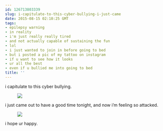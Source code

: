```yaml
---
id: 126713803339
slug: i-capitulate-to-this-cyber-bullying-i-just-came
date: 2015-08-15 02:10:25 GMT
tags:
- epilepsy warning
- in reality
- i'm just really really tired
- and not actually capable of sustaining the fun
- lol
- i just wanted to join in before going to bed
- but i posted a pic of my tattoo on instagram
- if u want to see how it looks
- ur all the best
- even if u bullied me into going to bed
title: ''
---
```

<p>i capitulate to this cyber bullying.&nbsp;</p><figure data-orig-height="184" data-orig-width="245"><img src="https://31.media.tumblr.com/9c39428344df7d06bf9ccff8df498565/tumblr_inline_nt3pw4yVQN1rdzs46_500.gif" data-orig-height="184" data-orig-width="245"></figure><p>i just came out to have a good time tonight, and now i’m feeling so attacked.</p><figure data-orig-height="263" data-orig-width="245"><img src="https://31.media.tumblr.com/ea586f9d3b14c88edd53a5b775c1813d/tumblr_inline_nt3pywOtku1rdzs46_500.gif" data-orig-height="263" data-orig-width="245"></figure><p>i hope ur happy.&nbsp;</p>